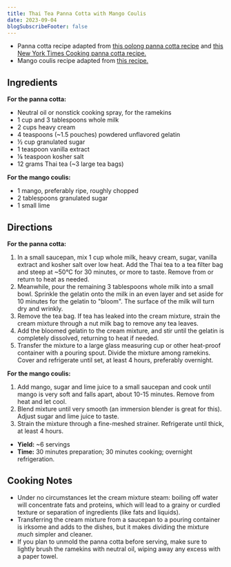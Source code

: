 ```yaml
---
title: Thai Tea Panna Cotta with Mango Coulis
date: 2023-09-04
blogSubscribeFooter: false
---
```


- Panna cotta recipe adapted from [this oolong panna cotta
  recipe](https://www.cooking-therapy.com/oolong-panna-cotta/) and [this New
  York Times Cooking panna cotta
  recipe.](https://cooking.nytimes.com/recipes/1024352-panna-cotta)
- Mango coulis recipe adapted from [this
  recipe.](https://www.abakingjourney.com/easy-mango-coulis/)

## Ingredients

**For the panna cotta:**

- Neutral oil or nonstick cooking spray, for the ramekins
- 1 cup and 3 tablespoons whole milk
- 2 cups heavy cream
- 4 teaspoons (~1.5 pouches) powdered unflavored gelatin
- ½ cup granulated sugar
- 1 teaspoon vanilla extract
- ⅛ teaspoon kosher salt
- 12 grams Thai tea (~3 large tea bags)

**For the mango coulis:**

- 1 mango, preferably ripe, roughly chopped
- 2 tablespoons granulated sugar
- 1 small lime

## Directions

**For the panna cotta:**

1. In a small saucepan, mix 1 cup whole milk, heavy cream, sugar, vanilla
   extract and kosher salt over low heat. Add the Thai tea to a tea filter bag
   and steep at ~50°C for 30 minutes, or more to taste. Remove from or return
   to heat as needed.
2. Meanwhile, pour the remaining 3 tablespoons whole milk into a small bowl.
   Sprinkle the gelatin onto the milk in an even layer and set aside for 10
   minutes for the gelatin to "bloom". The surface of the milk will turn dry
   and wrinkly.
3. Remove the tea bag. If tea has leaked into the cream mixture, strain the
   cream mixture through a nut milk bag to remove any tea leaves.
4. Add the bloomed gelatin to the cream mixture, and stir until the gelatin is
   completely dissolved, returning to heat if needed.
5. Transfer the mixture to a large glass measuring cup or other heat-proof
   container with a pouring spout. Divide the mixture among ramekins. Cover and
   refrigerate until set, at least 4 hours, preferably overnight.

**For the mango coulis:**

1. Add mango, sugar and lime juice to a small saucepan and cook until mango is
   very soft and falls apart, about 10-15 minutes. Remove from heat and let
   cool.
2. Blend mixture until very smooth (an immersion blender is great for this).
   Adjust sugar and lime juice to taste.
3. Strain the mixture through a fine-meshed strainer. Refrigerate until thick,
   at least 4 hours.

- **Yield:** ~6 servings
- **Time:** 30 minutes preparation; 30 minutes cooking; overnight refrigeration.

## Cooking Notes

- Under no circumstances let the cream mixture steam: boiling off water will
  concentrate fats and proteins, which will lead to a grainy or curdled texture
  or separation of ingredients (like fats and liquids).
- Transferring the cream mixture from a saucepan to a pouring container is
  irksome and adds to the dishes, but it makes dividing the mixture *much*
  simpler and cleaner.
- If you plan to unmold the panna cotta before serving, make sure to lightly
  brush the ramekins with neutral oil, wiping away any excess with a paper
  towel.
